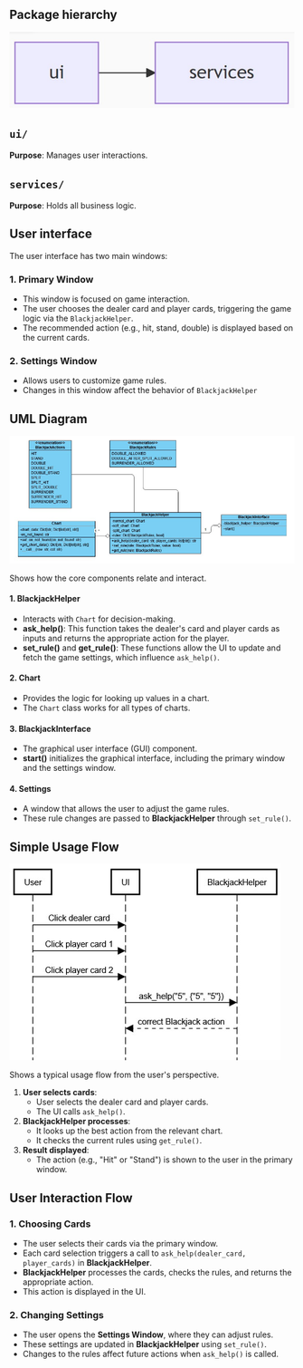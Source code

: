 ## Package hierarchy

![Package hierarchy](package_hierarchy.jpg)

## `ui/`

**Purpose**: Manages user interactions.

## `services/`

**Purpose**: Holds all business logic.

## User interface

The user interface has two main windows:

### 1. **Primary Window**

- This window is focused on game interaction.
- The user chooses the dealer card and player cards, triggering the game logic via the `BlackjackHelper`.
- The recommended action (e.g., hit, stand, double) is displayed based on the current cards.

### 2. **Settings Window**

- Allows users to customize game rules.
- Changes in this window affect the behavior of `BlackjackHelper`

## UML Diagram

![UML](uml.jpg)

Shows how the core components relate and interact.

#### 1. **BlackjackHelper**

- Interacts with `Chart` for decision-making.
- **ask_help()**: This function takes the dealer's card and player cards as inputs and returns the appropriate action for the player.
- **set_rule()** and **get_rule()**: These functions allow the UI to update and fetch the game settings, which influence `ask_help()`.

#### 2. **Chart**

- Provides the logic for looking up values in a chart.
- The `Chart` class works for all types of charts.

#### 3. **BlackjackInterface**

- The graphical user interface (GUI) component.
- **start()** initializes the graphical interface, including the primary window and the settings window.

#### 4. **Settings**

- A window that allows the user to adjust the game rules.
- These rule changes are passed to **BlackjackHelper** through `set_rule()`.

## Simple Usage Flow

![Simple Usage](simple_usage.jpg)

Shows a typical usage flow from the user's perspective.

1. **User selects cards**:
   - User selects the dealer card and player cards.
   - The UI calls `ask_help()`.
2. **BlackjackHelper processes**:
   - It looks up the best action from the relevant chart.
   - It checks the current rules using `get_rule()`.
3. **Result displayed**:
   - The action (e.g., "Hit" or "Stand") is shown to the user in the primary window.

## User Interaction Flow

### 1. **Choosing Cards**

- The user selects their cards via the primary window.
- Each card selection triggers a call to `ask_help(dealer_card, player_cards)` in **BlackjackHelper**.
- **BlackjackHelper** processes the cards, checks the rules, and returns the appropriate action.
- This action is displayed in the UI.

### 2. **Changing Settings**

- The user opens the **Settings Window**, where they can adjust rules.
- These settings are updated in **BlackjackHelper** using `set_rule()`.
- Changes to the rules affect future actions when `ask_help()` is called.
